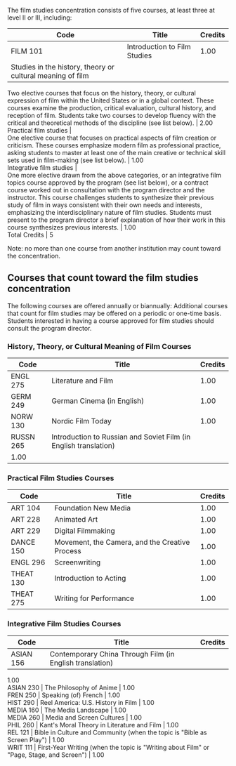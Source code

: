 The film studies concentration consists of five courses, at least three at
level II or III, including:

Code  |  Title  |  Credits  
---|---|---  
FILM 101  |  Introduction to Film Studies  |  1.00  
Studies in the history, theory or cultural meaning of film  |  
Two elective courses that focus on the history, theory, or cultural expression
of film within the United States or in a global context. These courses examine
the production, critical evaluation, cultural history, and reception of film.
Students take two courses to develop fluency with the critical and theoretical
methods of the discipline (see list below).  |  2.00  
Practical film studies  |  
One elective course that focuses on practical aspects of film creation or
criticism. These courses emphasize modern film as professional practice,
asking students to master at least one of the main creative or technical skill
sets used in film-making (see list below).  |  1.00  
Integrative film studies  |  
One more elective drawn from the above categories, or an integrative film
topics course approved by the program (see list below), or a contract course
worked out in consultation with the program director and the instructor. This
course challenges students to synthesize their previous study of film in ways
consistent with their own needs and interests, emphasizing the
interdisciplinary nature of film studies. Students must present to the program
director a brief explanation of how their work in this course synthesizes
previous interests.  |  1.00  
Total Credits  |  5  
  
Note: no more than one course from another institution may count toward the
concentration.

##  Courses that count toward the film studies concentration

The following courses are offered annually or biannually: Additional courses
that count for film studies may be offered on a periodic or one-time basis.
Students interested in having a course approved for film studies should
consult the program director.

###  History, Theory, or Cultural Meaning of Film Courses

Code  |  Title  |  Credits  
---|---|---  
ENGL 275  |  Literature and Film  |  1.00  
GERM 249  |  German Cinema (in English)  |  1.00  
NORW 130  |  Nordic Film Today  |  1.00  
RUSSN 265  |  Introduction to Russian and Soviet Film (in English translation)
|  1.00  
  
###  Practical Film Studies Courses

Code  |  Title  |  Credits  
---|---|---  
ART 104  |  Foundation New Media  |  1.00  
ART 228  |  Animated Art  |  1.00  
ART 229  |  Digital Filmmaking  |  1.00  
DANCE 150  |  Movement, the Camera, and the Creative Process  |  1.00  
ENGL 296  |  Screenwriting  |  1.00  
THEAT 130  |  Introduction to Acting  |  1.00  
THEAT 275  |  Writing for Performance  |  1.00  
  
###  Integrative Film Studies Courses

Code  |  Title  |  Credits  
---|---|---  
ASIAN 156  |  Contemporary China Through Film (in English translation)  |
1.00  
ASIAN 230  |  The Philosophy of Anime  |  1.00  
FREN 250  |  Speaking (of) French  |  1.00  
HIST 290  |  Reel America: U.S. History in Film  |  1.00  
MEDIA 160  |  The Media Landscape  |  1.00  
MEDIA 260  |  Media and Screen Cultures  |  1.00  
PHIL 260  |  Kant's Moral Theory in Literature and Film  |  1.00  
REL 121  |  Bible in Culture and Community (when the topic is "Bible as Screen
Play")  |  1.00  
WRIT 111  |  First-Year Writing (when the topic is "Writing about Film" or
"Page, Stage, and Screen")  |  1.00

